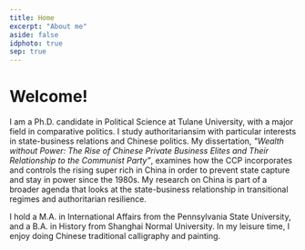```yaml
---
title: Home
excerpt: "About me"
aside: false
idphoto: true
sep: true
---
```



# Welcome!

I am a Ph.D. candidate in Political Science at Tulane University, with a major field in comparative politics. I study authoritariansim with particular interests in state-business relations and Chinese politics. My dissertation, *"Wealth without Power: The Rise of Chinese Private Business Elites and Their Relationship to the Communist Party”*, examines how the CCP incorporates and controls the rising super rich in China in order to prevent state capture and stay in power since the 1980s. My research on China is part of a broader agenda that looks at the state-business relationship in transitional regimes and authoritarian resilience.

I hold a M.A. in International Affairs from the Pennsylvania State University, and a B.A. in History from Shanghai Normal University. In my leisure time, I enjoy doing Chinese traditional calligraphy and painting. 
